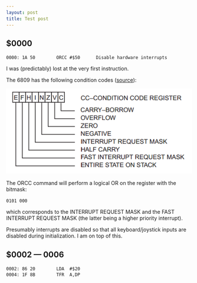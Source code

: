 ```yaml
---
layout: post
title: Test post
---
```


## $0000

```trs80-asm
0000: 1A 50        ORCC #$50      Disable hardware interrupts
```

I was (predictably) lost at the very first instruction.

The 6809 has the following condition codes ([source](http://retro.co.za/6809/documents/Byte_6809_Articles.pdf "source")):

![Condition codes register for the 6809](https://raw.githubusercontent.com/gavinschultz/gavinschultz.github.io/master/images/6809_condition_code_register.png "6809 Condition Codes Register")

The ORCC command will perform a logical OR on the register with the bitmask:
```trs80-asm
0101 000
```
which corresponds to the INTERRUPT REQUEST MASK and the FAST INTERRUPT REQUEST MASK (the latter being a higher priority interrupt).

Presumably interrupts are disabled so that all keyboard/joystick inputs are disabled during initialization. I am on top of this.

## $0002 — 0006
```trs80-asm
0002: 86 20        LDA  #$20      
0004: 1F 8B        TFR  A,DP      
```